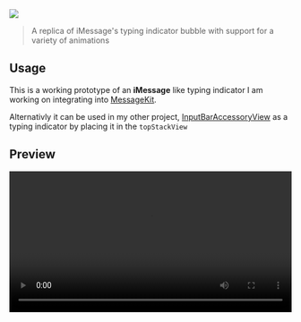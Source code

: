 <img src="https://raw.githubusercontent.com/nathantannar4/TypingIndicator/master/banner.png">

> A replica of iMessage's typing indicator bubble with support for a variety of animations

## Usage

This is a working prototype of an **iMessage** like typing indicator I am working on integrating into [MessageKit](https://github.com/MessageKit/MessageKit).

Alternativly it can be used in my other project, [InputBarAccessoryView](https://github.com/nathantannar4/InputBarAccessoryView) as a typing indicator by placing it in the `topStackView`

## Preview

<video style="width:100%" controls>
  <source src="https://raw.githubusercontent.com/nathantannar4/TypingIndicator/master/preview.mp4" type="video/mp4">
  <a href="https://raw.githubusercontent.com/nathantannar4/TypingIndicator/master/preview.mp4">Watch Video</a>
</video>
